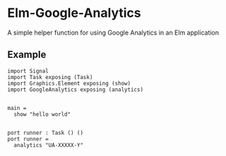 # Elm-Google-Analytics

A simple helper function for using Google Analytics in an Elm application

## Example
```
import Signal
import Task exposing (Task)
import Graphics.Element exposing (show)
import GoogleAnalytics exposing (analytics)


main =
  show "hello world"


port runner : Task () ()
port runner =
  analytics "UA-XXXXX-Y"
```
